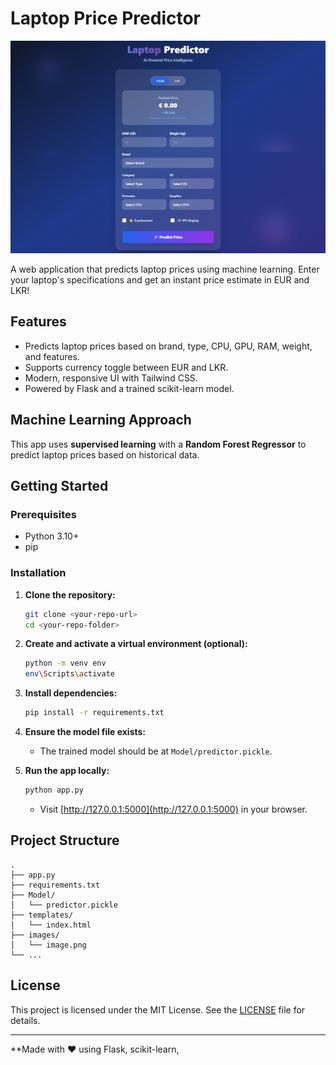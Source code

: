 # Laptop Price Predictor

![App Screenshot](images/image.png)

A web application that predicts laptop prices using machine learning. Enter your laptop's specifications and get an instant price estimate in EUR and LKR!

## Features

- Predicts laptop prices based on brand, type, CPU, GPU, RAM, weight, and features.
- Supports currency toggle between EUR and LKR.
- Modern, responsive UI with Tailwind CSS.
- Powered by Flask and a trained scikit-learn model.

## Machine Learning Approach

This app uses **supervised learning** with a **Random Forest Regressor** to predict laptop prices based on historical data.

## Getting Started

### Prerequisites

- Python 3.10+
- pip

### Installation

1. **Clone the repository:**
   ```sh
   git clone <your-repo-url>
   cd <your-repo-folder>
   ```

2. **Create and activate a virtual environment (optional):**
   ```sh
   python -m venv env
   env\Scripts\activate
   ```

3. **Install dependencies:**
   ```sh
   pip install -r requirements.txt
   ```

4. **Ensure the model file exists:**
   - The trained model should be at `Model/predictor.pickle`.

5. **Run the app locally:**
   ```sh
   python app.py
   ```
   - Visit [http://127.0.0.1:5000](http://127.0.0.1:5000) in your browser.

## Project Structure

```
.
├── app.py
├── requirements.txt
├── Model/
│   └── predictor.pickle
├── templates/
│   └── index.html
├── images/
│   └── image.png
└── ...
```

## License

This project is licensed under the MIT License. See the [LICENSE](LICENSE) file for details.

---

**Made with ❤️ using Flask, scikit-learn,
